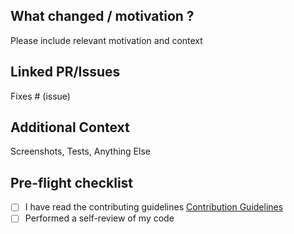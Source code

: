## What changed / motivation ?

Please include relevant motivation and context

## Linked PR/Issues

Fixes # (issue)

## Additional Context

<!--- Screenshots, Tests, Breaking Change, Anything Else ? --->

Screenshots, Tests, Anything Else

## Pre-flight checklist

- [ ] I have read the contributing guidelines
      [Contribution Guidelines](https://github.com/facebook/stylex/blob/main/.github/CONTRIBUTING.md)
- [ ] Performed a self-review of my code